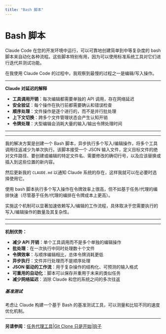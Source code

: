 ```yaml
---
title: "Bash 脚本"
---
```


# Bash 脚本

Claude Code 在您的开发环境中运行，可以可靠地创建简单到中等复杂度的 bash 脚本来自动化各种流程。这些脚本特别有用，因为可以使用标准系统工具对它们进行迭代并测试功能。

在我使用 Claude Code 的过程中，我观察到最慢的过程之一是编辑/写入操作。

* * *

**Claude 对延迟的解释**

-   **工具调用开销**：每次编辑都需要单独的 API 调用，存在网络延迟
-   **安全验证**：每个操作在执行前都需要确认和错误检查
-   **顺序处理**：文件操作是逐个进行的，而不是并行批处理
-   **上下文切换**：跨多个文件管理状态会产生认知开销
-   **令牌处理**：大型编辑会消耗大量的输入/输出令牌处理时间

* * *

* * *

我的解决方案是创建一个 Bash 脚本，异步执行多个写入/编辑操作，将多个工具调用往返减少为单次执行。该脚本接受一个 JSON 输入文件，定义目标文件的绝对文件路径、要创建或编辑的特定文件名、需要修改的确切行号，以及应该替换或插入到这些位置的新内容。

然后更新我的 `CLAUDE.md` 以通知 Claude 系统的存在，这样我就可以在必要时选择使用它。

使用 bash 脚本执行多个写入操作在令牌效率上很高，但不如基于任务/代理的编排快速（尽管基于任务/代理的编排在令牌成本上更高）。

实施这个机制可以显著加速依赖写入/编辑的工作流程，具体取决于您需要执行的写入/编辑操作的数量及其复杂性。

* * *

* * *

**机制优势：**

-   **减少 API 开销**：单个工具调用而不是多个单独的编辑操作
-   **批处理**：在一次执行中同时处理数十个文件
-   **令牌效率**：与顺序编辑相比，总体令牌消耗更低
-   **异步执行**：文件并行处理而不是顺序处理
-   **JSON 驱动的工作流**：用于复杂操作的结构化、可预测的输入格式
-   **可重用的自动化**：脚本可以保存并重用于未来的类似任务
-   **减少网络延迟**：消除 Claude 和您的系统之间的多次往返

##### 基准测试

考虑让 Claude 构建一个基于 Bash 的基准测试工具，可以测量和比较不同的速度优化机制。


* * *

**另请参阅**：[任务代理工具](/mechanics-task-agent-tools.html)|[Git Clone 只是开始](/mechanics-git-clone-is-just-the-beginning.html)|[钩子](/mechanics-hooks.html)
